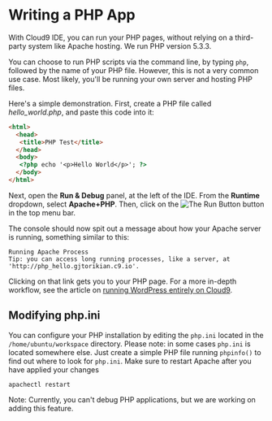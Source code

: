 # Writing a PHP App
  
With Cloud9 IDE, you can run your PHP pages, without relying on a third-party system like Apache hosting. We run PHP version 5.3.3.

You can choose to run PHP scripts via the command line, by typing `php`, followed by the name of your PHP file. However, this is not a very common use case. Most likely, you'll be running your own server and hosting PHP files.
  
Here's a simple demonstration. First, create a PHP file called _hello_world.php_, and paste this code into it:
  
```html
<html>
  <head>
   <title>PHP Test</title>
  </head>
  <body>
   <?php echo '<p>Hello World</p>'; ?> 
  </body>
</html>
```

Next, open the **Run & Debug** panel, at the left of the IDE. From the **Runtime** dropdown, select **Apache+PHP**. Then, click on the ![The Run Button](./resources/icons/runButton.png) button in the top menu bar.
 
The console should now spit out a message about how your Apache server is running, something similar to this:
 
```no-highlight
Running Apache Process
Tip: you can access long running processes, like a server, at 'http://php_hello.gjtorikian.c9.io'.
```

Clicking on that link gets you to your PHP page. For a more in-depth workflow, see the article on [running WordPress entirely on Cloud9](./running_wordpress_on_cloud9.html).

## Modifying php.ini

You can configure your PHP installation by editing the `php.ini` located in the `/home/ubuntu/workspace` directory. Please note: in some cases `php.ini` is located somewhere else. Just create a simple PHP file running `phpinfo()` to find out where to look for `php.ini`.
Make sure to restart Apache after you have applied your changes

    apachectl restart

Note: Currently, you can't debug PHP applications, but we are working on adding this feature.